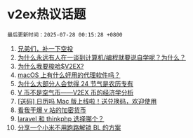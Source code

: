 # v2ex热议话题

`最后更新时间：2025-07-28 00:15:28 +0800`

1. [兄弟们，补一下空投](https://www.v2ex.com/t/1147952)
1. [为什么永远有人在一谈到计算机/编程就要说自学呢？为什么？](https://www.v2ex.com/t/1148028)
1. [为什么我要梭哈$V2EX?](https://www.v2ex.com/t/1147939)
1. [macOS 上有什么好用的代理软件吗？](https://www.v2ex.com/t/1147943)
1. [为什么大部分人会觉得 24 节气是农历专有](https://www.v2ex.com/t/1148014)
1. [V 币不是空气币——V2EX 币的经济学分析](https://www.v2ex.com/t/1147929)
1. [[送码] 日历吗 Mac 版上线啦！送兑换码，欢迎使用](https://www.v2ex.com/t/1148006)
1. [看我干爆 v 站的加密货币](https://www.v2ex.com/t/1147944)
1. [laravel 和 thinkphp 选择哪个？](https://www.v2ex.com/t/1147927)
1. [分享一个小米不用跑路解锁 BL 的方案](https://www.v2ex.com/t/1148044)

